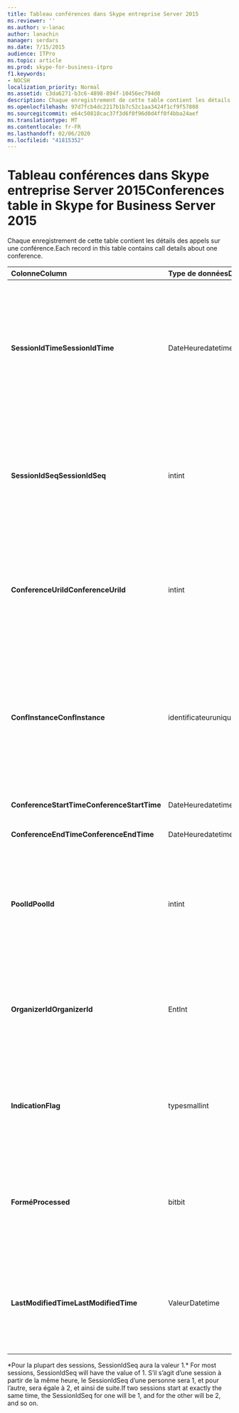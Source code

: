 ```yaml
---
title: Tableau conférences dans Skype entreprise Server 2015
ms.reviewer: ''
ms.author: v-lanac
author: lanachin
manager: serdars
ms.date: 7/15/2015
audience: ITPro
ms.topic: article
ms.prod: skype-for-business-itpro
f1.keywords:
- NOCSH
localization_priority: Normal
ms.assetid: c3da6271-b3c6-4898-894f-10456ec794d0
description: Chaque enregistrement de cette table contient les détails des appels sur une conférence.
ms.openlocfilehash: 97d7fcb4dc2217b1b7c52c1aa3424f1cf9f57808
ms.sourcegitcommit: e64c50818cac37f3d6f0f96d0d4ff0f4bba24aef
ms.translationtype: MT
ms.contentlocale: fr-FR
ms.lasthandoff: 02/06/2020
ms.locfileid: "41815352"
---
```

# <a name="conferences-table-in-skype-for-business-server-2015"></a><span data-ttu-id="9a309-103">Tableau conférences dans Skype entreprise Server 2015</span><span class="sxs-lookup"><span data-stu-id="9a309-103">Conferences table in Skype for Business Server 2015</span></span>
 
<span data-ttu-id="9a309-104">Chaque enregistrement de cette table contient les détails des appels sur une conférence.</span><span class="sxs-lookup"><span data-stu-id="9a309-104">Each record in this table contains call details about one conference.</span></span>
  
|<span data-ttu-id="9a309-105">**Colonne**</span><span class="sxs-lookup"><span data-stu-id="9a309-105">**Column**</span></span>|<span data-ttu-id="9a309-106">**Type de données**</span><span class="sxs-lookup"><span data-stu-id="9a309-106">**Data Type**</span></span>|<span data-ttu-id="9a309-107">**Clé/Index**</span><span class="sxs-lookup"><span data-stu-id="9a309-107">**Key/Index**</span></span>|<span data-ttu-id="9a309-108">**Détails**</span><span class="sxs-lookup"><span data-stu-id="9a309-108">**Details**</span></span>|
|:-----|:-----|:-----|:-----|
|<span data-ttu-id="9a309-109">**SessionIdTime**</span><span class="sxs-lookup"><span data-stu-id="9a309-109">**SessionIdTime**</span></span> <br/> |<span data-ttu-id="9a309-110">DateHeure</span><span class="sxs-lookup"><span data-stu-id="9a309-110">datetime</span></span>  <br/> |<span data-ttu-id="9a309-111">Principal</span><span class="sxs-lookup"><span data-stu-id="9a309-111">Primary</span></span>  <br/> |<span data-ttu-id="9a309-112">Temps d’acquisition de la demande de conférence par l’agent CDR.</span><span class="sxs-lookup"><span data-stu-id="9a309-112">Time that the conference request was captured by the CDR agent.</span></span> <span data-ttu-id="9a309-113">Utilisé uniquement comme clé primaire pour identifier de manière unique une instance de conférence.</span><span class="sxs-lookup"><span data-stu-id="9a309-113">Used only as a primary key to uniquely identify a conference instance.</span></span>  <br/> |
|<span data-ttu-id="9a309-114">**SessionIdSeq**</span><span class="sxs-lookup"><span data-stu-id="9a309-114">**SessionIdSeq**</span></span> <br/> |<span data-ttu-id="9a309-115">int</span><span class="sxs-lookup"><span data-stu-id="9a309-115">int</span></span>  <br/> |<span data-ttu-id="9a309-116">Principal</span><span class="sxs-lookup"><span data-stu-id="9a309-116">Primary</span></span>  <br/> |<span data-ttu-id="9a309-117">IDENTIFIant de la session.</span><span class="sxs-lookup"><span data-stu-id="9a309-117">ID number to identify the session.</span></span> <span data-ttu-id="9a309-118">Utilisé conjointement avec **SessionIdTime** pour identifier de manière unique une instance de conférence.</span><span class="sxs-lookup"><span data-stu-id="9a309-118">Used in conjunction with **SessionIdTime** to uniquely identify a conference instance.</span></span> * <br/> |
|<span data-ttu-id="9a309-119">**ConferenceUriId**</span><span class="sxs-lookup"><span data-stu-id="9a309-119">**ConferenceUriId**</span></span> <br/> |<span data-ttu-id="9a309-120">int</span><span class="sxs-lookup"><span data-stu-id="9a309-120">int</span></span>  <br/> |<span data-ttu-id="9a309-121">Externes</span><span class="sxs-lookup"><span data-stu-id="9a309-121">Foreign</span></span>  <br/> |<span data-ttu-id="9a309-122">URI de conférence.</span><span class="sxs-lookup"><span data-stu-id="9a309-122">Conference URI.</span></span> <span data-ttu-id="9a309-123">Pour plus d’informations, reportez-vous [à la table ConferenceUris dans Skype entreprise Server 2015](conferenceuris.md) .</span><span class="sxs-lookup"><span data-stu-id="9a309-123">See the [ConferenceUris table in Skype for Business Server 2015](conferenceuris.md) for more information.</span></span> <br/> |
|<span data-ttu-id="9a309-124">**ConfInstance**</span><span class="sxs-lookup"><span data-stu-id="9a309-124">**ConfInstance**</span></span> <br/> |<span data-ttu-id="9a309-125">identificateur</span><span class="sxs-lookup"><span data-stu-id="9a309-125">uniqueidentifier</span></span>  <br/> | <br/> |<span data-ttu-id="9a309-126">Utile pour les conférences récurrentes ; chaque instance d’une conférence périodique a le même **ConferenceUri**, mais aura un autre **ConfInstance**.</span><span class="sxs-lookup"><span data-stu-id="9a309-126">Useful for recurring conferences; each instance of a recurring conference has the same **ConferenceUri**, but will have a different **ConfInstance**.</span></span> <br/> |
|<span data-ttu-id="9a309-127">**ConferenceStartTime**</span><span class="sxs-lookup"><span data-stu-id="9a309-127">**ConferenceStartTime**</span></span> <br/> |<span data-ttu-id="9a309-128">DateHeure</span><span class="sxs-lookup"><span data-stu-id="9a309-128">datetime</span></span>  <br/> | <br/> |<span data-ttu-id="9a309-129">Heure de début de la Conférence.</span><span class="sxs-lookup"><span data-stu-id="9a309-129">Conference start time.</span></span>  <br/> |
|<span data-ttu-id="9a309-130">**ConferenceEndTime**</span><span class="sxs-lookup"><span data-stu-id="9a309-130">**ConferenceEndTime**</span></span> <br/> |<span data-ttu-id="9a309-131">DateHeure</span><span class="sxs-lookup"><span data-stu-id="9a309-131">datetime</span></span>  <br/> | <br/> |<span data-ttu-id="9a309-132">Heure de début de la Conférence.</span><span class="sxs-lookup"><span data-stu-id="9a309-132">Conference start time.</span></span>  <br/> |
|<span data-ttu-id="9a309-133">**PoolId**</span><span class="sxs-lookup"><span data-stu-id="9a309-133">**PoolId**</span></span> <br/> |<span data-ttu-id="9a309-134">int</span><span class="sxs-lookup"><span data-stu-id="9a309-134">int</span></span>  <br/> |<span data-ttu-id="9a309-135">Externes</span><span class="sxs-lookup"><span data-stu-id="9a309-135">Foreign</span></span>  <br/> |<span data-ttu-id="9a309-136">Numéro d’identification identifiant le regroupement dans lequel la Conférence a été capturée.</span><span class="sxs-lookup"><span data-stu-id="9a309-136">ID number to identify the pool in which the conference was captured.</span></span> <span data-ttu-id="9a309-137">Pour plus d’informations, voir la [table pools](pools.md) .</span><span class="sxs-lookup"><span data-stu-id="9a309-137">See the [Pools table](pools.md) for more information.</span></span> <br/> |
|<span data-ttu-id="9a309-138">**OrganizerId**</span><span class="sxs-lookup"><span data-stu-id="9a309-138">**OrganizerId**</span></span> <br/> |<span data-ttu-id="9a309-139">Ent</span><span class="sxs-lookup"><span data-stu-id="9a309-139">Int</span></span>  <br/> |<span data-ttu-id="9a309-140">Externes</span><span class="sxs-lookup"><span data-stu-id="9a309-140">Foreign</span></span>  <br/> |<span data-ttu-id="9a309-141">Numéro d’identification identifiant l’URI organisateur de la Conférence.</span><span class="sxs-lookup"><span data-stu-id="9a309-141">ID number to identify the organizer URI of this conference.</span></span> <span data-ttu-id="9a309-142">Pour plus d’informations, voir le [tableau utilisateurs](users.md) .</span><span class="sxs-lookup"><span data-stu-id="9a309-142">See the [Users table](users.md) for more information.</span></span> <br/> |
|<span data-ttu-id="9a309-143">**Indication**</span><span class="sxs-lookup"><span data-stu-id="9a309-143">**Flag**</span></span> <br/> |<span data-ttu-id="9a309-144">type</span><span class="sxs-lookup"><span data-stu-id="9a309-144">smallint</span></span>  <br/> || <span data-ttu-id="9a309-145">Masque binaire qui contient les attributs de la Conférence.</span><span class="sxs-lookup"><span data-stu-id="9a309-145">A bit mask that contains Conference Attributes.</span></span> <span data-ttu-id="9a309-146">Valeurs possibles :</span><span class="sxs-lookup"><span data-stu-id="9a309-146">Possible values are:</span></span> <br/>  <span data-ttu-id="9a309-147">0X01</span><span class="sxs-lookup"><span data-stu-id="9a309-147">0X01</span></span> <br/>  <span data-ttu-id="9a309-148">Synthetic</span><span class="sxs-lookup"><span data-stu-id="9a309-148">Synthetic</span></span> <br/>  <span data-ttu-id="9a309-149">Transaction</span><span class="sxs-lookup"><span data-stu-id="9a309-149">Transaction</span></span> <br/> |
|<span data-ttu-id="9a309-150">**Formé**</span><span class="sxs-lookup"><span data-stu-id="9a309-150">**Processed**</span></span> <br/> |<span data-ttu-id="9a309-151">bit</span><span class="sxs-lookup"><span data-stu-id="9a309-151">bit</span></span>  <br/> ||<span data-ttu-id="9a309-152">Champ interne utilisé par le service de surveillance.</span><span class="sxs-lookup"><span data-stu-id="9a309-152">Internal field used by the Monitoring service.</span></span>  <br/> <span data-ttu-id="9a309-153">Ce champ a été présenté dans Microsoft Lync Server 2013.</span><span class="sxs-lookup"><span data-stu-id="9a309-153">This field was introduced in Microsoft Lync Server 2013.</span></span>  <br/> |
|<span data-ttu-id="9a309-154">**LastModifiedTime**</span><span class="sxs-lookup"><span data-stu-id="9a309-154">**LastModifiedTime**</span></span> <br/> |<span data-ttu-id="9a309-155">Valeur</span><span class="sxs-lookup"><span data-stu-id="9a309-155">Datetime</span></span>  <br/> ||<span data-ttu-id="9a309-156">Pour une utilisation interne par le service de surveillance.</span><span class="sxs-lookup"><span data-stu-id="9a309-156">For internal use by the Monitoring service.</span></span>  <br/> <span data-ttu-id="9a309-157">Ce champ a été présenté dans Skype entreprise Server 2015.</span><span class="sxs-lookup"><span data-stu-id="9a309-157">This field was introduced in Skype for Business Server 2015.</span></span>  <br/> |
   
<span data-ttu-id="9a309-158">\*Pour la plupart des sessions, SessionIdSeq aura la valeur 1.</span><span class="sxs-lookup"><span data-stu-id="9a309-158">\* For most sessions, SessionIdSeq will have the value of 1.</span></span> <span data-ttu-id="9a309-159">S’il s’agit d’une session à partir de la même heure, le SessionIdSeq d’une personne sera 1, et pour l’autre, sera égale à 2, et ainsi de suite.</span><span class="sxs-lookup"><span data-stu-id="9a309-159">If two sessions start at exactly the same time, the SessionIdSeq for one will be 1, and for the other will be 2, and so on.</span></span>
  

